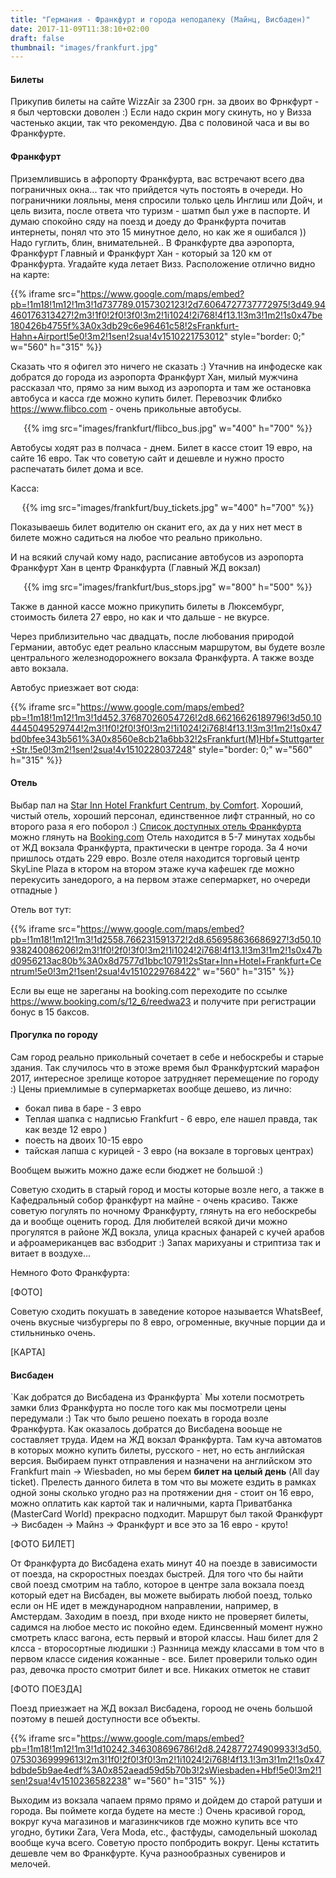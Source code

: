 ```yaml
---
title: "Германия - Франкфурт и города неподалеку (Майнц, Висбаден)"
date: 2017-11-09T11:38:10+02:00
draft: false
thumbnail: "images/frankfurt.jpg"
---
```


<h4>Билеты</h4>

Прикупив билеты на сайте WizzAir за 2300 грн. за двоих во Фрнкфурт - я был чертовски доволен :)
Если надо скрин могу скинуть, но у Визза частенько акции, так что рекомендую. Два с половиной часа и вы во Франкфурте.

<h4>Франкфурт</h4>

Приземлившись в афропорту Франкфурта, вас встречают всего два пограничных окна... так что прийдется чуть постоять в очереди.
Но пограничники лояльны, меня спросили только цель Инглиш или Дойч, и цель визита, после ответа что туризм - шатмп был уже в паспорте.
И думаю спокойно сяду на поезд и доеду до Франкфурта почитав интернеты, понял что это 15 минутное дело, но как же я ошибался ))
Надо гуглить, блин, внимательней.. В Франкфурте два аэропорта, Франкфурт Главный и Франкфурт Хан - который за 120 км от Франкфурта. 
Угадайте куда летает Визз. Расположение отлично видно на карте:

{{% iframe src="https://www.google.com/maps/embed?pb=!1m18!1m12!1m3!1d737789.0157302123!2d7.6064727737772975!3d49.94460176313427!2m3!1f0!2f0!3f0!3m2!1i1024!2i768!4f13.1!3m3!1m2!1s0x47be180426b4755f%3A0x3db29c6e96461c58!2sFrankfurt-Hahn+Airport!5e0!3m2!1sen!2sua!4v1510221753012" style="border: 0;" w="560" h="315" %}}

Сказать что я офигел это ничего не сказать :) 
Утачнив на инфодеске как добратся до города из аэропорта Франкфурт Хан, милый мужчина рассказал что, прямо за ним выход из аэропорта и там же остановка автобуса 
и касса где можно купить билет. Перевозчик Флибко https://www.flibco.com - очень прикольные автобусы. 

<center>{{% img src="images/frankfurt/flibco_bus.jpg" w="400" h="700" %}}</center>

Автобусы ходят раз в полчаса - днем.
Билет в кассе стоит 19 евро, на сайте 16 евро. Так что советую сайт и дешевле и нужно просто распечатать билет дома и все.

Касса:
<center>{{% img src="images/frankfurt/buy_tickets.jpg" w="400" h="700" %}}</center>
 
Показываешь билет водителю он сканит его, ах да у них нет мест в билете можно садиться на любое что реально прикольно.

И на всякий случай кому надо, расписание автобусов из аэропорта Франкфурт Хан в центр Франкфурта (Главный ЖД вокзал)

<center>{{% img src="images/frankfurt/bus_stops.jpg" w="800" h="500" %}}</center>
 
Также в данной кассе можно прикупить билеты в Люксембург, стоимость билета 27 евро, но как и что дальше - не вкурсе.

Через приблизительно час двадцать, после любования природой Германии, автобус едет реально классным маршрутом, вы будете возле центрального железнодорожнего вокзала Франкфурта.
А также возде авто вокзала.

Автобус приезжает вот сюда:

{{% iframe src="https://www.google.com/maps/embed?pb=!1m18!1m12!1m3!1d452.37687026054726!2d8.66216626189796!3d50.104445049529744!2m3!1f0!2f0!3f0!3m2!1i1024!2i768!4f13.1!3m3!1m2!1s0x47bd0bfee343b561%3A0x8560e8cb21a6bb32!2sFrankfurt(M)Hbf+Stuttgarter+Str.!5e0!3m2!1sen!2sua!4v1510228037248" style="border: 0;" w="560" h="315" %}}

<h4>Отель</h4>

Выбар пал на <a href="http://www.booking.com/hotel/de/star-inn-frankfurt-centrum.html?aid=1337883&no_rooms=1&group_adults=1" target="_blank">Star Inn Hotel Frankfurt Centrum, by Comfort</a>. 
Хороший, чистый отель, хороший персонал, единственное лифт странный, но со второго раза я его поборол :) 
<a href="http://www.booking.com/searchresults.html?city=-1771148&aid=1337883&no_rooms=1&group_adults=1">Список доступных отель Франкфурта</a> 
можно глянуть на 
<a href="http://www.booking.com/searchresults.html?city=-1771148&aid=1337883&no_rooms=1&group_adults=1">Booking.com</a>
Отель находится в 5-7 минутах ходьбы от ЖД вокзала Франкфурта, практически в центре города. За 4 ночи пришлось отдать 229 евро.
Возле отеля находится торговый центр SkyLine Plaza в ктором на втором этаже куча кафешек где можно перекусить занедорого, а на первом этаже сепермаркет, но очереди отпадные )

Отель вот тут:

{{% iframe src="https://www.google.com/maps/embed?pb=!1m18!1m12!1m3!1d2558.766231591372!2d8.656958636686927!3d50.10938240086206!2m3!1f0!2f0!3f0!3m2!1i1024!2i768!4f13.1!3m3!1m2!1s0x47bd0956213ac80b%3A0x8d7577d1bbc10791!2sStar+Inn+Hotel+Frankfurt+Centrum!5e0!3m2!1sen!2sua!4v1510229768422" w="560" h="315" %}}

Если вы еще не зареганы на booking.com переходите по ссылке <a target="_blank" href="https://www.booking.com/s/12_6/reedwa23">https://www.booking.com/s/12_6/reedwa23</a> и получите при регистрации бонус в 15 баксов.

<h4>Прогулка по городу</h4>

Сам город реально прикольный сочетает в себе и небоскребы и старые здания. Так случилось что в этоже время был Франкфуртский марафон 2017, интересное зрелище которое затрудняет перемещение по городу :)
Цены приемлимые в супермаркетах вообще дешево, из лично:

- бокал пива в баре - 3 евро
- Теплая шапка с надписью Frankfurt - 6 евро, еле нашел правда, так как везде 12 евро )
- поесть на двоих 10-15 евро
- тайская лапша с курицей - 3 евро (на вокзале в торговых центрах)

Вообщем выжить можно даже если бюджет не большой :)

Советую сходить в старый город и мосты которые возле него, а также в Кафедральный собор франкфурт на майне - очень красиво. 
Также советую погулять по ночному Франкфурту, глянуть на его небоскребы да и вообще оценить город.
Для любителей всякой дичи можно прогулятся в районе ЖД вокзла, улица красных фанарей с кучей арабов и афроамериканцев вас взбодрит :)
Запах марихуаны и стриптиза так и витает в воздухе... 

Немного Фото Франкфурта:

[ФОТО]

Советую сходить покушать в заведение которое называется WhatsBeef, очень вкусные чизбургеры по 8 евро, огроменные, вкучные порции да и стильнинько очень.

[КАРТА]



<h4>Висбаден</h4>  
`Как добратся до Висбадена из Франкфурта` Мы хотели посмотреть замки близ Франкфурта но после того как мы посмотрели цены передумали :)
Так что было решено поехать в города возле Франкфурта. Как оказалось добратся до Висбадена вооьще не составляет труда. Идем на ЖД вокзал Франкфурта.
Там куча автоматов в которых можно купить билеты, русского - нет, но есть английская версия. Выбираем пункт отправления и назначени на английском это 
Frankfurt main -> Wiesbaden, но мы берем <b>билет на целый день</b> (All day ticket). Прелесть данного билета в том что вы можете ездить в рамках одной зоны сколько 
угодно раз на протяжении дня - стоит он 16 евро, можно оплатить как картой так и наличными, карта Приватбанка (MasterCard World) прекрасно подходит.
Маршрут был такой Франкфурт -> Висбаден -> Майнз -> Франкфурт и все это за 16 евро - круто!

[ФОТО БИЛЕТ]

От Франкфурта до Висбадена ехать минут 40 на поезде в зависимости от поезда, на скроростных поездах быстрей. Для того что бы найти свой поезд смотрим на табло, которое 
в центре зала вокзала поезд который едет на Висбаден, вы можете выбирать любой поезд, только если он НЕ идет в международном направлении, например, в Амстердам.
Заходим в поезд, при входе никто не проверяет билеты, садимся на любое место ис покойно едем. Единсвенный момент нужно смотреть класс вагона, есть первый и второй классы.
Наш билет для 2 клсса - второсортные людишки :) Разнница между классами в том что в первом классе сидения кожанные - все. Билет проверили только один раз, девочка просто смотрит билет и все.
Никаких отметок не ставит

[ФОТО ПОЕЗДА]

Поезд приезжает на ЖД вокзал Висбадена, гороод не очень большой поэтому в пешей доступности все объекты.

{{% iframe src="https://www.google.com/maps/embed?pb=!1m18!1m12!1m3!1d10242.346308696786!2d8.242877274909933!3d50.07530369999613!2m3!1f0!2f0!3f0!3m2!1i1024!2i768!4f13.1!3m3!1m2!1s0x47bdbde5b9ae4edf%3A0x852aead59d5b70b3!2sWiesbaden+Hbf!5e0!3m2!1sen!2sua!4v1510236582238" w="560" h="315" %}}

Выходим из вокзала чапаем прямо прямо и дойдем до старой ратуши и города. Вы поймете когда будете на месте :)
Очень красивой город, вокруг куча магазинов и магазинкчиков где можно купить все что угодно, бутики Zara, Vera Moda, etc., фастфуды, самодельный шоколад вообще куча всего.
Советую просто попбродить вокруг. Цены кстатить дешевле чем во Франкфурте. Куча разнообразных сувениров и мелочей.


<br>  